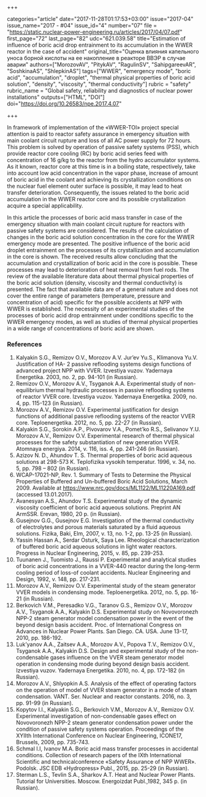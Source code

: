 +++

categories="article"
date="2017-11-28T01:17:53+03:00"
issue="2017-04"
issue_name="2017 - #04"
issue_id="4"
number="07"
file = "https://static.nuclear-power-engineering.ru/articles/2017/04/07.pdf"
first_page="72"
last_page="82"
udc="621.039.58"
title="Estimation of influence of boric acid drop entrainment to its accumulation in the WWER reactor in the case of accident"
original_title="Оценка влияния капельного уноса борной кислоты на ее накопление в реакторе ВВЭР в случае аварии"
authors=["MorozovAV", "PitykAV", "RagulinSV", "SahipgareevAR", "SoshkinaAS", "ShlepkinAS"]
tags=["WWER", "emergency mode", "boric acid", "accumulation", "droplet", "thermal physical properties of boric acid solution", "density", "viscosity", "thermal conductivity"]
rubric = "safety"
rubric_name = "Global safety, reliability and diagnostics of nuclear power installations"
outputs=["HTML", "DOI"]
doi="https://doi.org/10.26583/npe.2017.4.07"

+++

In framework of implementation of the «WWER-TOI» project special attention is paid to reactor safety assurance in emergency situation with main coolant circuit rupture and loss of all AC power supply for 72 hours. This problem is solved by operation of passive safety systems (PSS), which provide reactor core cooling (RC) by boric acid series feed with concentration of 16 g/kg to the reactor from the hydro accumulator systems. As it known, reactor core at this time is in a boiling state, respectively, take into account low acid concentration in the vapor phase, increase of amount of boric acid in the coolant and achieving its crystallization conditions on the nuclear fuel element outer surface is possible, it may lead to heat transfer deterioration. Consequently, the issues related to the boric acid accumulation in the WWER reactor core and its possible crystallization acquire a special applicability.

In this article the processes of boric acid mass transfer in case of the emergency situation with main coolant circuit rupture for reactors with passive safety systems are considered. The results of the calculation of changes in the boric acid solution concentration in the core for the WWER emergency mode are presented. The positive influence of the boric acid droplet entrainment on the processes of its crystallization and accumulation in the core is shown. The received results allow concluding that the accumulation and crystallization of boric acid in the core is possible. These processes may lead to deterioration of heat removal from fuel rods. The review of the available literature data about thermal physical properties of the boric acid solution (density, viscosity and thermal conductivity) is presented. The fact that available data are of a general nature and does not cover the entire range of parameters (temperature, pressure and concentration of acid) specific for the possible accidents at NPP with WWER is established. The necessity of an experimental studies of the processes of boric acid drop entrainment under conditions specific to the WWER emergency modes, as well as studies of thermal physical properties in a wide range of concentrations of boric acid are shown.

### References

1. Kalyakin S.G., Remizov O.V., Morozov A.V. Jur’ev Yu.S., Klimanova Yu.V. Justification of HA- 2 passive reflooding systems design functions of advanced project NPP with VVER. Izvestiya vuzov. Yadernaya Energetika. 2003, no. 2, pp. 94-101 (in Russian).
2. Remizov O.V., Morozov A.V., Tsyganok A.A. Experimental study of non-equilibrium thermal hydraulic processes in passive reflooding systems of reactor VVER core. Izvestiya vuzov. Yadernaya Energetika. 2009, no. 4, pp. 115-123 (in Russian).
3. Morozov A.V., Remizov O.V. Experimental justification for design functions of additional passive reflooding systems of the reactor VVER core. Teploenergetika. 2012, no. 5, pp. 22-27 (in Russian).
4. Kalyakin S.G., Sorokin A.P., Pivovarov V.A., Pomet’ko R.S., Selivanov Y.U. Morozov A.V., Remizov O.V. Experimental research of thermal physical processes for the safety substantiation of new generation VVER. Atomnaya energiya. 2014, v. 116, iss. 4, pp. 241-246 (in Russian).
5. Azizov N. D., Ahundov T. S. Thermal properties of boric acid aqueous solutions at 298-573 K. Teplofizika vysokih temperatur. 1996, v. 34, no. 5, pp. 798 – 802 (in Russian).
6. WCAP-17021-NP, Rev. 1. Summary of Tests to Determine the Physical Properties of Buffered and Un-buffered Boric Acid Solutions, March 2009. Available at https://www.nrc.gov/docs/ML1122/ML11220A169.pdf (accessed 13.01.2017).
7. Avanesyan A.S., Ahundov T.S. Experimental study of the dynamic viscosity coefficient of boric acid aqueous solutions. Preprint AN ArmSSR. Erevan, 1980, 20 p. (in Russian).
8. Gusejnov G.G., Gusejnov E.G. Investigation of the thermal conductivity of electrolytes and porous materials saturated by a fluid aqueous solutions. Fizika, Baki, Elm, 2007, v. 13, no. 1-2, pp. 13-25 (in Russian).
9. Yassin Hassan A., Serdar Osturk, Saya Lee. Rheological characterization of buffered boric acid aqueous solutions in light water reactors. Progress in Nuclear Engineering, 2015, v. 85, pp. 239-253.
10. Tuunanen J., Tuomisto J., Raussi P. Experimental and analytical studies of boric acid concentrations in a VVER-440 reactor during the long-term cooling period of loss-of coolant accidents. Nuclear Engineering and Design, 1992, v. 148, pp. 217-231.
11. Morozov A.V., Remizov O.V. Experimental study of the steam generator VVER models in condensing mode. Teploenergetika. 2012, no. 5, pp. 16-21 (in Russian).
12. Berkovich V.M., Peresadko V.G., Taranov G.S., Remizov O.V., Morozov A.V., Tsyganok A.A., Kalyakin D.S. Experimental study on Novovoronezh NPP-2 steam generator model condensation power in the event of the beyond design basis accident. Proc. of International Congress on Advances in Nuclear Power Plants. San Diego. CA. USA. June 13-17, 2010, pp. 186-192.
13. Luk’yanov A.A., Zaitsev A.A., Morozov A.V., Popova T.V., Remizov O.V., Tsyganok A.A., Kalyakin D.S. Design and experimental study of the non-condensable gases influence on the VVER steam generator model operation in condensing mode during beyond design basis accident. Izvestiya vuzov. Yadernaya Energetika. 2010, no. 4, pp. 172-182 (in Russian).
14. Morozov A.V., Shlyopkin A.S. Analysis of the effect of operating factors on the operation of model of VVER steam generator in a mode of steam condensation. VANT. Ser. Nuclear and reactor constants. 2016, no. 3, pp. 91-99 (in Russian).
15. Kopytov I.I., Kalyakin S.G., Berkovich V.M., Morozov A.V., Remizov O.V. Experimental investigation of non-condensable gases effect on Novovoronezh NPP-2 steam generator condensation power under the condition of passive safety systems operation. Proceedings of the XYIIth International Conference on Nuclear Engineering, ICONE17, Brussels, 2009, pp. 735-743.
16. Schmal I.I, Ivanov M.A. Boric acid mass transfer processes in accidental conditions. Collection of research papers of the IXth International Scientific and technicalconference «Safety Assurance of NPP WWER». Podolsk. JSC EDB «Hydropress» Publ., 2015, pp. 25-29 (in Russian).
17. Sterman L.S., Tevlin S.A., Sharkov A.T. Heat and Nuclear Power Plants. Tutorial for Universities. Moscow. Energoizdat Publ.,1982, 345 p. (in Russian).
